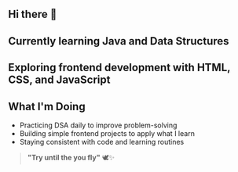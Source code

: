 ## Hi there 👋

## Currently learning Java and Data Structures  
## Exploring frontend development with HTML, CSS, and JavaScript

## What I'm Doing
- Practicing DSA daily to improve problem-solving
- Building simple frontend projects to apply what I learn
- Staying consistent with code and learning routines

> **"Try until the you fly"** 🕊️✨
